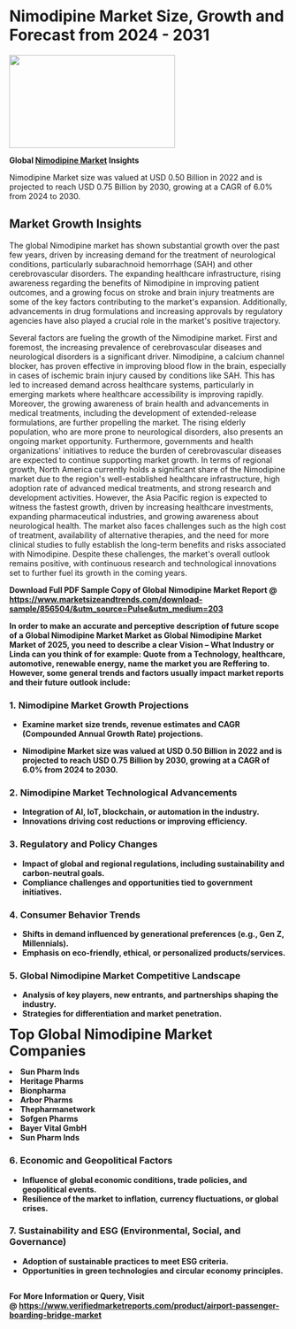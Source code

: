 <H1>Nimodipine Market Size, Growth and Forecast from 2024 - 2031</H1><img class="aligncenter size-medium wp-image-584254" src="https://thirdeyenews.in/wp-content/uploads/2024/09/Global-Market-Research-300x168.jpeg" alt="" width="300" height="168" /><p><strong>Global&nbsp;<a href="https://www.marketsizeandtrends.com/download-sample/856504/&amp;utm_source=Pulse&amp;utm_medium=203">Nimodipine Market</a> Insights</strong></p><p>Nimodipine Market size was valued at USD 0.50 Billion in 2022 and is projected to reach USD 0.75 Billion by 2030, growing at a CAGR of 6.0% from 2024 to 2030.</p><p><h2>Market Growth Insights</h2> <p>The global Nimodipine market has shown substantial growth over the past few years, driven by increasing demand for the treatment of neurological conditions, particularly subarachnoid hemorrhage (SAH) and other cerebrovascular disorders. The expanding healthcare infrastructure, rising awareness regarding the benefits of Nimodipine in improving patient outcomes, and a growing focus on stroke and brain injury treatments are some of the key factors contributing to the market's expansion. Additionally, advancements in drug formulations and increasing approvals by regulatory agencies have also played a crucial role in the market's positive trajectory.</p> <p><strong></strong></p> <p>Several factors are fueling the growth of the Nimodipine market. First and foremost, the increasing prevalence of cerebrovascular diseases and neurological disorders is a significant driver. Nimodipine, a calcium channel blocker, has proven effective in improving blood flow in the brain, especially in cases of ischemic brain injury caused by conditions like SAH. This has led to increased demand across healthcare systems, particularly in emerging markets where healthcare accessibility is improving rapidly. Moreover, the growing awareness of brain health and advancements in medical treatments, including the development of extended-release formulations, are further propelling the market. The rising elderly population, who are more prone to neurological disorders, also presents an ongoing market opportunity. Furthermore, governments and health organizations' initiatives to reduce the burden of cerebrovascular diseases are expected to continue supporting market growth. In terms of regional growth, North America currently holds a significant share of the Nimodipine market due to the region's well-established healthcare infrastructure, high adoption rate of advanced medical treatments, and strong research and development activities. However, the Asia Pacific region is expected to witness the fastest growth, driven by increasing healthcare investments, expanding pharmaceutical industries, and growing awareness about neurological health. The market also faces challenges such as the high cost of treatment, availability of alternative therapies, and the need for more clinical studies to fully establish the long-term benefits and risks associated with Nimodipine. Despite these challenges, the market's overall outlook remains positive, with continuous research and technological innovations set to further fuel its growth in the coming years.</p> <p><strong></p><p><span class=""><strong>Download Full PDF Sample Copy of Global Nimodipine Market Report</strong> @ <a href="https://www.marketsizeandtrends.com/download-sample/856504/&amp;utm_source=Pulse&amp;utm_medium=203" target="_blank">https://www.marketsizeandtrends.com/download-sample/856504/&amp;utm_source=Pulse&amp;utm_medium=203</a></span></p><p>In order to make an accurate and perceptive description of future scope of a Global&nbsp;Nimodipine Market Market as Global&nbsp;Nimodipine Market Market of 2025, you need to describe a clear Vision &ndash; What Industry or Linda can you think of for example: Quote from a Technology, healthcare, automotive, renewable energy, name the market you are Reffering to. However, some general trends and factors usually impact market reports and their future outlook include:</p><h3>1.&nbsp;<strong>Nimodipine Market Growth Projections</strong></h3><ul><li>Examine market size trends, revenue estimates and CAGR (Compounded Annual Growth Rate) projections.</li><li><p>Nimodipine Market size was valued at USD 0.50 Billion in 2022 and is projected to reach USD 0.75 Billion by 2030, growing at a CAGR of 6.0% from 2024 to 2030.</p></li></ul><h3>2.&nbsp;<strong>Nimodipine Market Technological Advancements</strong></h3><ul><li>Integration of AI, IoT, blockchain, or automation in the industry.</li><li>Innovations driving cost reductions or improving efficiency.</li></ul><h3>3.&nbsp;<strong>Regulatory and Policy Changes</strong></h3><ul><li>Impact of global and regional regulations, including sustainability and carbon-neutral goals.</li><li>Compliance challenges and opportunities tied to government initiatives.</li></ul><h3>4.&nbsp;<strong>Consumer Behavior Trends</strong></h3><ul><li>Shifts in demand influenced by generational preferences (e.g., Gen Z, Millennials).</li><li>Emphasis on eco-friendly, ethical, or personalized products/services.</li></ul><h3>5.&nbsp;<strong>Global Nimodipine Market Competitive Landscape</strong></h3><ul><li>Analysis of key players, new entrants, and partnerships shaping the industry.</li><li>Strategies for differentiation and market penetration.</li></ul><p data-pm-slice="1 1 []"><span style="color: inherit; font-family: inherit; font-size: 25px;">Top Global Nimodipine Market Companies</span></p><div class="" data-test-id=""><p><li>Sun Pharm Inds</li><li> Heritage Pharms</li><li> Bionpharma</li><li> Arbor Pharms</li><li> Thepharmanetwork</li><li> Sofgen Pharms</li><li> Bayer Vital GmbH</li><li> Sun Pharm Inds</li></p></div><h3>6.&nbsp;<strong>Economic and Geopolitical Factors</strong></h3><ul><li>Influence of global economic conditions, trade policies, and geopolitical events.</li><li>Resilience of the market to inflation, currency fluctuations, or global crises.</li></ul><h3>7.&nbsp;<strong>Sustainability and ESG (Environmental, Social, and Governance)</strong></h3><ul><li>Adoption of sustainable practices to meet ESG criteria.</li><li>Opportunities in green technologies and circular economy principles.</li></ul><h2><strong style="font-size: 14px;">For More Information or Query, Visit @&nbsp;</strong><a style="background-color: #ffffff; font-size: 14px;" href="https://www.marketsizeandtrends.com/report/nimodipine-market/" target="_blank">https://www.verifiedmarketreports.com/product/airport-passenger-boarding-bridge-market</a></h2>
